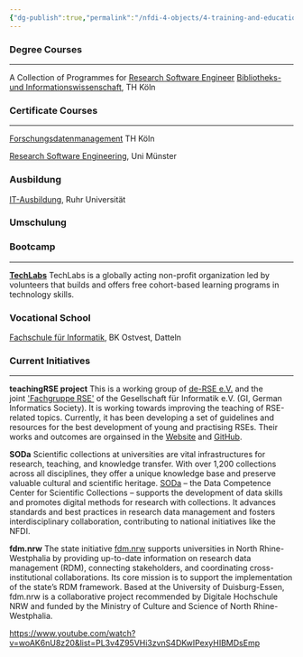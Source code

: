 ```yaml
---
{"dg-publish":true,"permalink":"/nfdi-4-objects/4-training-and-education/programmes/","noteIcon":""}
---
```


### Degree Courses
---
A Collection of Programmes for [Research Software Engineer](https://de-rse.org/learn-and-teach/learn/)
[Bibliotheks- und Informationswissenschaft](https://www.th-koeln.de/studium/bibliotheks--und-informationswissenschaft-master_3202.php), TH Köln

### Certificate Courses
---

[Forschungsdatenmanagement](https://www.th-koeln.de/weiterbildung/zertifikatskurs-forschungsdatenmanagement_82048.php) TH Köln

[Research Software Engineering](https://www.uni-muenster.de/CMTC/en/rse/index.html), Uni Münster

### Ausbildung

[IT-Ausbildung](https://www.it-ausbildung.ruhr-uni-bochum.de/), Ruhr Universität 
### Umschulung


### Bootcamp
---
[**TechLabs**](https://www.techlabs.org/) 
TechLabs is a globally acting non-profit organization led by volunteers that builds and offers free cohort-based learning programs in technology skills.

### Vocational School

[Fachschule für Informatik](https://bk-ostvest.de/index.php/fachschule-fuer-informatik), BK Ostvest, Datteln


### Current Initiatives
---
**teachingRSE project**
This is a working group of [de-RSE e.V.](https://de-rse.org/) and the joint ['Fachgruppe RSE'](https://fg-rse.gi.de/) of the Gesellschaft für Informatik e.V. (GI, German Informatics Society). It is working towards improving the teaching of RSE-related topics. Currently, it has been developing a set of guidelines and resources for the best development of young and practising RSEs. Their works and outcomes are orgainsed in
the [Website](https://de-rse.org/learn-and-teach/) and [GitHub](https://github.com/the-teachingRSE-project/).

**SODa**
Scientific collections at universities are vital infrastructures for research, teaching, and knowledge transfer. With over 1,200 collections across all disciplines, they offer a unique knowledge base and preserve valuable cultural and scientific heritage. [SODa](https://sammlungen.io/) – the Data Competence Center for Scientific Collections – supports the development of data skills and promotes digital methods for research with collections. It advances standards and best practices in research data management and fosters interdisciplinary collaboration, contributing to national initiatives like the NFDI.

**fdm.nrw**
The state initiative [fdm.nrw](https://www.fdm.nrw/) supports universities in North Rhine-Westphalia by providing up-to-date information on research data management (RDM), connecting stakeholders, and coordinating cross-institutional collaborations. Its core mission is to support the implementation of the state’s RDM framework. Based at the University of Duisburg-Essen, fdm.nrw is a collaborative project recommended by Digitale Hochschule NRW and funded by the Ministry of Culture and Science of North Rhine-Westphalia.




https://www.youtube.com/watch?v=woAK6nU8z20&list=PL3v4Z95VHi3zvnS4DKwIPexyHIBMDsEmp
